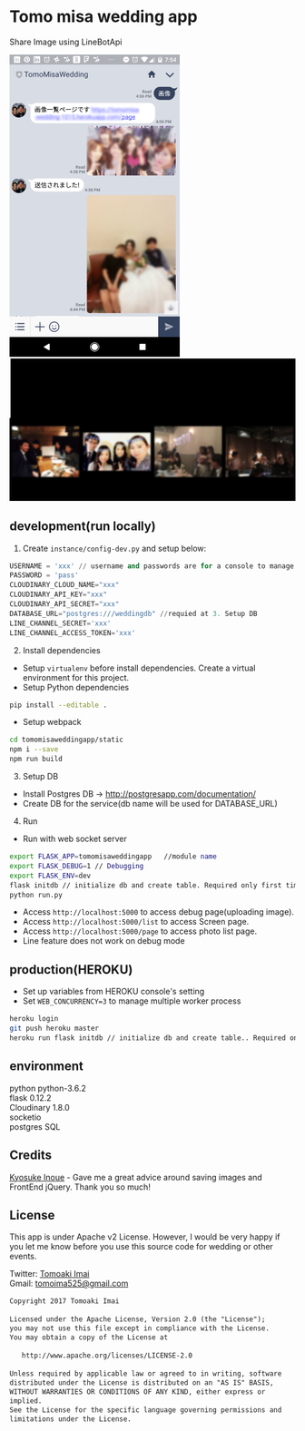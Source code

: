 # Tomo misa wedding app

Share Image using LineBotApi

<img src="./art/phone.png?raw=true" width=300px />
<img src="./art/screen.png?raw=true" />

## development(run locally)

1. Create `instance/config-dev.py` and setup below:

```python
USERNAME = 'xxx' // username and passwords are for a console to manage photos. Set your own
PASSWORD = 'pass'
CLOUDINARY_CLOUD_NAME="xxx"
CLOUDINARY_API_KEY="xxx"
CLOUDINARY_API_SECRET="xxx"
DATABASE_URL="postgres:///weddingdb" //requied at 3. Setup DB
LINE_CHANNEL_SECRET='xxx'
LINE_CHANNEL_ACCESS_TOKEN='xxx'
```

2. Install dependencies

- Setup `virtualenv` before install dependencies. Create a virtual environment for this project.
- Setup Python dependencies

```sh
pip install --editable .
```

- Setup webpack

```sh
cd tomomisaweddingapp/static
npm i --save
npm run build
```

3. Setup DB

- Install Postgres DB -> http://postgresapp.com/documentation/
- Create DB for the service(db name will be used for DATABASE_URL)

4. Run

- Run with web socket server

```sh
export FLASK_APP=tomomisaweddingapp   //module name
export FLASK_DEBUG=1 // Debugging
export FLASK_ENV=dev
flask initdb // initialize db and create table. Required only first time
python run.py
```

- Access `http://localhost:5000` to access debug page(uploading image).
- Access `http://localhost:5000/list` to access Screen page.
- Access `http://localhost:5000/page` to access photo list page.
- Line feature does not work on debug mode

## production(HEROKU)

- Set up variables from HEROKU console's setting
- Set `WEB_CONCURRENCY=3` to manage multiple worker process

```sh
heroku login
git push heroku master
heroku run flask initdb // initialize db and create table.. Required only first time
```

## environment

python python-3.6.2  
flask 0.12.2  
Cloudinary 1.8.0  
socketio  
postgres SQL

## Credits

[Kyosuke Inoue](https://github.com/kyoro) - Gave me a great advice around saving images and FrontEnd jQuery. Thank you so much!

## License

This app is under Apache v2 License. However, I would be very happy if you let me know before you use this source code for wedding or other events.

Twitter: [Tomoaki Imai](https://twitter.com/tomoaki_imai)  
Gmail: tomoima525@gmail.com

```
Copyright 2017 Tomoaki Imai

Licensed under the Apache License, Version 2.0 (the "License");
you may not use this file except in compliance with the License.
You may obtain a copy of the License at

   http://www.apache.org/licenses/LICENSE-2.0

Unless required by applicable law or agreed to in writing, software
distributed under the License is distributed on an "AS IS" BASIS,
WITHOUT WARRANTIES OR CONDITIONS OF ANY KIND, either express or implied.
See the License for the specific language governing permissions and
limitations under the License.
```

